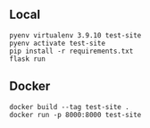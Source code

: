 ## Local
```
pyenv virtualenv 3.9.10 test-site
pyenv activate test-site
pip install -r requirements.txt
flask run
```

## Docker
```
docker build --tag test-site .
docker run -p 8000:8000 test-site
```